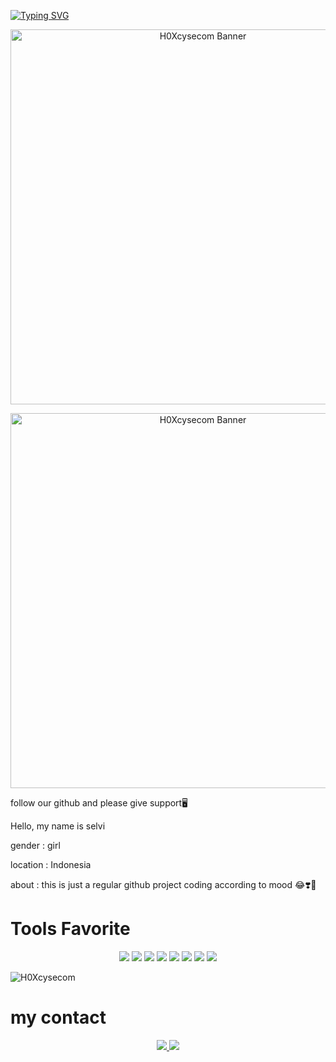 [![Typing SVG](https://readme-typing-svg.herokuapp.com?color=FFFFFF&lines=.........;Welcome+to+H0Xcysec+Github)](https://git.io/typing-svg)

<p align="center">  
  <img src="https://e.top4top.io/p_3565qdiir0.jpg" alt="H0Xcysecom Banner" width="600"/>  
</p> 

<p align="center">  
  <img src="https://k.top4top.io/p_3565rnkpo0.jpg" alt="H0Xcysecom Banner" width="600"/>  
</p> 


follow our github and please give support🖥️


Hello, my name is selvi 

gender : girl

location  : Indonesia 

about : this is just a regular github project 
coding according to mood 😂❣️👊

# Tools Favorite
<p align="center">
  <img src="https://img.shields.io/badge/Brave-000000?style=for-the-badge&logo=Brave&logoColor=white" />
  <img src="https://img.shields.io/badge/Tor_Browser-000000?style=for-the-badge&logo=Tor-Browser&logoColor=white" />
  <img src="https://img.shields.io/badge/tmux-000000?style=for-the-badge&logo=tmux&logoColor=white" />
  <img src="https://img.shields.io/badge/GIT-000000?style=for-the-badge&logo=git&logoColor=white" />
  <img src="https://img.shields.io/badge/GitHub-000000?style=for-the-badge&logo=github&logoColor=white" />
  <img src="https://img.shields.io/badge/Wireshark-000000?style=for-the-badge&logo=Wireshark&logoColor=white" />
  <img src="https://img.shields.io/badge/burpsuite-000000?style=for-the-badge&logo=burpsuite&logoColor=white" />
  <img src="https://img.shields.io/badge/metasploit-000000?style=for-the-badge&logo=metasploit&logoColor=white" />
</p>

<p align="left">
  <img src="https://komarev.com/ghpvc/?username=H0Xcysecom&label=Profile%20views&color=000000&style=flat" alt="H0Xcysecom" />
</p>

# my contact
<p align="center">
  <a href="https://t.me/ownFrostWolff">
    <img src="https://img.shields.io/badge/Telegram-000000?style=for-the-badge&logo=telegram&logoColor=white" />
  </a>
  <a href="https://www.tiktok.com/@latest_news_team.markasv?_t=ZS-8zmyWM7yZBB&_r=1">
    <img src="https://img.shields.io/badge/TikTok-000000?style=for-the-badge&logo=tiktok&logoColor=white" />
  </a>
</p>